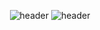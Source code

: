 
<div align="center">
  
![header](https://capsule-render.vercel.app/api?type=rect&height=250&color=random&text=TYCOONPR&fontColor=random)
![header](https://capsule-render.vercel.app/api?type=rect&height=50&color=ebf3f5&text=2022학년도2학기&fontColor=000000&fontSize=20)
  
